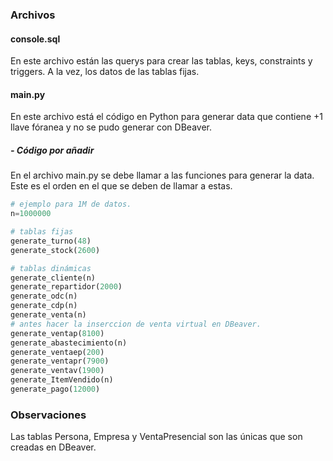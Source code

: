 ### Archivos

#### console.sql

En este archivo están las querys para crear las tablas, keys, constraints y triggers. A la vez, los datos de las tablas fijas.


#### main.py


En este archivo está el código en Python para generar data que contiene +1 llave fóranea y no se pudo generar con DBeaver.


##### - Código por añadir


En el archivo main.py se debe llamar a las funciones para generar la data. Este es el orden en el que se deben de llamar a estas.

```python
# ejemplo para 1M de datos.
n=1000000

# tablas fijas
generate_turno(48)
generate_stock(2600)

# tablas dinámicas
generate_cliente(n)
generate_repartidor(2000)
generate_odc(n)
generate_cdp(n)
generate_venta(n)
# antes hacer la inserccion de venta virtual en DBeaver.
generate_ventap(8100)
generate_abastecimiento(n)
generate_ventaep(200)
generate_ventapr(7900)
generate_ventav(1900)
generate_ItemVendido(n)
generate_pago(12000)
```


### Observaciones


Las tablas Persona, Empresa y VentaPresencial son las únicas que son creadas en DBeaver.

